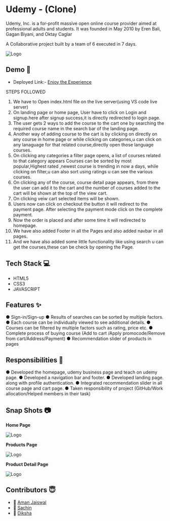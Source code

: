 
# Udemy - (Clone)

Udemy, Inc. is a for-profit massive open online course provider aimed at professional adults and students. It was founded in May 2010 by Eren Bali, Gagan Biyani, and Oktay Caglar

A Collaborative project built by a team of 6 executed in 7 days.


![Logo](https://www.udemy.com/staticx/udemy/images/v7/logo-udemy.svg)


## Demo  🎥

- Deployed Link:- [Enjoy the Experience](https://cloneof-udemy.netlify.app/)

STEPS FOLLOWED

1. We have to Open index.html file on the live server(using VS code live server)
2. On landing page or home page, User have to click on Login and signup.here after signup success,it is directly redirected to login page.
3. The user gets 2 ways to add the course to the cart one by searching the required course name in the search bar of the landing page.
4. Another way of adding course to the cart is by clicking on directly on any course in home page or while clicking on categories,u can click on any lanaguage for that related course,directly open those language courses.
5. On clicking any categories a filter page opens, a list of courses related to that category appears Courses can be sorted by most popular,Highest rated ,newest course is trending in now a days, while clicking on filter,u can also sort using ratings u can see the various courses.
6. On clicking any of the course, course detail page appears, from there the user can add it to the cart and the number of courses added to the cart will be shown at the top of the view cart.
7. On clicking veiw cart selected items will be shown.
8. Users now can click on checkout the button it will redirect to the payment page. After selecting the payment mode click on the complete payment.
9. Now the order is placed and after some time it will redirected to homepage.
10. We have also added Footer in all the Pages and also added navbar in all pages.
11. And we have also added some little functionality like using search u can get the courses,these can be check by opening the Page.

## Tech Stack 💻

- HTML5
- CSS3
- JAVASCRIPT

## Features ✨

●	Sign-in/Sign-up
●	Results of searches can be sorted by multiple factors.
●	Each course can be individually viewed to see additional details.
●	Courses can be filtered by multiple factors such as rating, price etc.
●	Complete process of buying course (Add to cart /Apply promocode/Remove from cart/Address/Payment)
●	Recommendation slider of products in pages  

## Responsibilities 💪

●	Developed the homepage, udemy business page and teach on udemy page. 
●	Developed a navigation bar and footer.
●	Developed landing page. along with profile authentication.
●	Integrated recommendation slider in all course page and cart page.
●	Taken responsibility of project (GitHub/Work allocation/Helped members in their task)


## Snap Shots 📷

**Home Page**

![Logo](https://i.ibb.co/c6B8Bwt/udemy3.png)

**Products  Page**

![Logo](https://i.ibb.co/bsHstqM/udemy1.png)


**Product Detail Page**

![Logo](https://i.ibb.co/p1QHygX/udemy2.png)

## Contributors  😇


- 👤 [Aman Jaiswal](https://github.com/AmanJaiswal0612)
- 👤 [Sachin](https://github.com/Sachin181818)
- 👤 [Diksha](https://github.com/diksha020202)




